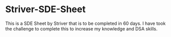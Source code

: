 # Striver-SDE-Sheet
This is a SDE Sheet by Striver that is to be completed in 60 days. I have took the challenge to complete this to increase my knowledge and DSA skills.
